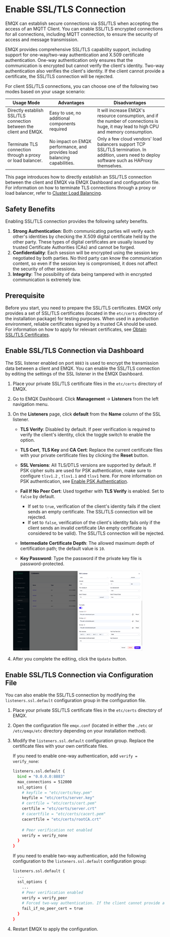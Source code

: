# Enable SSL/TLS Connection

EMQX can establish secure connections via SSL/TLS when accepting the access of an MQTT Client. You can enable SSL/TLS encrypted connections for all connections, including MQTT connection, to ensure the security of access and message transmission.

EMQX provides comprehensive SSL/TLS capability support, including support for one-way/two-way authentication and X.509 certificate authentication. One-way authentication only ensures that the communication is encrypted but cannot verify the client's identity. Two-way authentication also verifies the client's identity. If the client cannot provide a certificate, the SSL/TLS connection will be rejected. 

For client SSL/TLS connections, you can choose one of the following two modes based on your usage scenario:

| Usage Mode                                                   | Advantages                                                   | Disadvantages                                                |
| ------------------------------------------------------------ | ------------------------------------------------------------ | ------------------------------------------------------------ |
| Directly establish SSL/TLS connection between the client and EMQX. | Easy to use, no additional components required               | It will increase EMQX's resource consumption, and if the number of connections is huge, it may lead to high CPU and memory consumption. |
| Terminate TLS connection through a proxy or load balancer.   | No impact on EMQX performance, and provides load balancing capabilities. | Only a few cloud vendors' load balancers support TCP SSL/TLS termination. In addition, users need to deploy software such as HAProxy themselves. |

This page introduces how to directly establish an SSL/TLS connection between the client and EMQX via EMQX Dashboard and configuration file. For information on how to terminate TLS connections through a proxy or load balancer, refer to [Cluster Load Balancing](../deploy/cluster/lb.md).

## Safety Benefits

Enabling SSL/TLS connection provides the following safety benefits.

1. **Strong Authentication**: Both communicating parties will verify each other's identities by checking the X.509 digital certificate held by the other party. These types of digital certificates are usually issued by trusted Certificate Authorities (CAs) and cannot be forged.
2. **Confidentiality**: Each session will be encrypted using the session key negotiated by both parties. No third party can know the communication content, so even if the session key is compromised, it does not affect the security of other sessions.
3. **Integrity**: The possibility of data being tampered with in encrypted communication is extremely low.

## Prerequisite

Before you start, you need to prepare the SSL/TLS certificates. EMQX only provides a set of SSL/TLS certificates (located in the `etc/certs` directory of the installation package) for testing purposes. When used in a production environment, reliable certificates signed by a trusted CA should be used. For information on how to apply for relevant certificates, see [Obtain SSL/TLS Certificates](./reference.md#obtain-ssl-tls-certificates).

## Enable SSL/TLS Connection via Dashboard

The SSL listener enabled on port `8883` is used to encrypt the transmission data between a client and EMQX. You can enable the SSL/TLS connection by editing the settings of the SSL listener in the EMQX Dashboard. 

1. Place your private SSL/TLS certificate files in the `etc/certs` directory of EMQX.

2. Go to EMQX Dashboard. Click **Management** -> **Listeners** from the left navigation menu.

3. On the **Listeners** page, click **default** from the **Name** column of the SSL listener. 

   - **TLS Verify**: Disabled by default. If peer verification is required to verify the client's identity, click the toggle switch to enable the option. 

   - **TLS Cert**, **TLS Key** and **CA Cert**: Replace the current certificate files with your private certificate files by clicking the **Reset** button.
   - **SSL Versions**: All TLS/DTLS versions are supported by default. If PSK cipher suits are used for PSK authentication, make sure to configure `tlsv1.2` , `tlsv1.1` and `tlsv1` here. For more information on PSK authentication, see [Enable PSK Authentication](./psk-authentication.md).
   - **Fail If No Peer Cert**: Used together with **TLS Verify** is enabled. Set to `false` by default.
     - If set to `true`, verification of the client's identity fails if the client sends an empty certificate. The SSL/TLS connection will be rejected.
     - If set to `false`, verification of the client's identity fails only if the client sends an invalid certificate (An empty certificate is considered to be valid). The SSL/TLS connection will be rejected.
   
   - **Intermediate Certificate Depth**: The allowed maximum depth of certification path; the default value is `10`.
   - **Key Password**: Type the password if the private key file is password-protected.
   
   <img src="./assets/edit-listener.png" alt="edit-listener" style="zoom:40%;" />

4. After you complete the editing, click the `Update` button.

## Enable SSL/TLS Connection via Configuration File

You can also enable the SSL/TLS connection by modifying the `listeners.ssl.default` configuration group in the configuration file.

1. Place your private SSL/TLS certificate files in the `etc/certs` directory of EMQX.

2. Open the configuration file `emqx.conf` (located in either the `./etc` or `/etc/emqx/etc` directory depending on your installation method). 

3. Modify the `listeners.ssl.default` configuration group. Replace the certificate files with your own certificate files.

   If you need to enable one-way authentication, add `verify = verify_none`:

   ```bash
   listeners.ssl.default {
     bind = "0.0.0.0:8883"
     max_connections = 512000
     ssl_options {
       # keyfile = "etc/certs/key.pem"
       keyfile = "etc/certs/server.key"
       # certfile = "etc/certs/cert.pem"
       certfile = "etc/certs/server.crt"
       # cacertfile = "etc/certs/cacert.pem"
       cacertfile = "etc/certs/rootCA.crt"
   
       # Peer verification not enabled
       verify = verify_none
     }
   }
   ```

   If you need to enable two-way authentication, add the following configuration to the `listeners.ssl.default` configuration group:

   ```bash
   listeners.ssl.default {
     ...
     ssl_options {
       ...
       # Peer verification enabled
       verify = verify_peer
       # Forced two-way authentication. If the client cannot provide a certificate, the SSL/TLS connection will be rejected.
       fail_if_no_peer_cert = true
     }
   }
   ```

3. Restart EMQX to apply the configuration.




